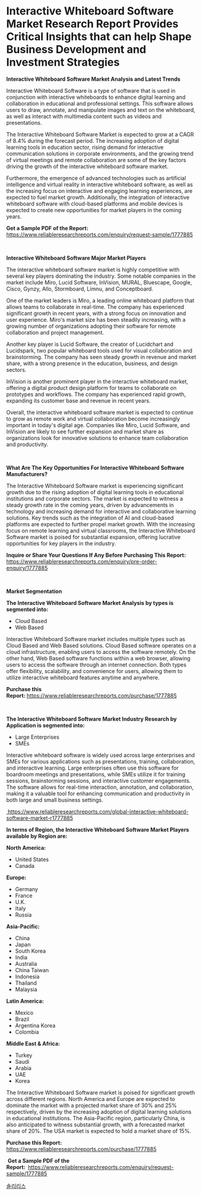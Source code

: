 <p><h1>Interactive Whiteboard Software Market Research Report Provides Critical Insights that can help Shape Business Development and Investment Strategies</h1></p><p><strong>Interactive Whiteboard Software Market Analysis and Latest Trends</strong></p>
<p><p>Interactive Whiteboard Software is a type of software that is used in conjunction with interactive whiteboards to enhance digital learning and collaboration in educational and professional settings. This software allows users to draw, annotate, and manipulate images and text on the whiteboard, as well as interact with multimedia content such as videos and presentations.</p><p>The Interactive Whiteboard Software Market is expected to grow at a CAGR of 8.4% during the forecast period. The increasing adoption of digital learning tools in education sector, rising demand for interactive communication solutions in corporate environments, and the growing trend of virtual meetings and remote collaboration are some of the key factors driving the growth of the interactive whiteboard software market.</p><p>Furthermore, the emergence of advanced technologies such as artificial intelligence and virtual reality in interactive whiteboard software, as well as the increasing focus on interactive and engaging learning experiences, are expected to fuel market growth. Additionally, the integration of interactive whiteboard software with cloud-based platforms and mobile devices is expected to create new opportunities for market players in the coming years.</p></p>
<p><strong>Get a Sample PDF of the Report:&nbsp;</strong> <a href="https://www.reliableresearchreports.com/enquiry/request-sample/1777885">https://www.reliableresearchreports.com/enquiry/request-sample/1777885</a></p>
<p>&nbsp;</p>
<p><strong>Interactive Whiteboard Software Major Market Players</strong></p>
<p><p>The interactive whiteboard software market is highly competitive with several key players dominating the industry. Some notable companies in the market include Miro, Lucid Software, InVision, MURAL, Bluescape, Google, Cisco, Gynzy, Allo, Stormboard, Limnu, and Conceptboard.</p><p>One of the market leaders is Miro, a leading online whiteboard platform that allows teams to collaborate in real-time. The company has experienced significant growth in recent years, with a strong focus on innovation and user experience. Miro's market size has been steadily increasing, with a growing number of organizations adopting their software for remote collaboration and project management.</p><p>Another key player is Lucid Software, the creator of Lucidchart and Lucidspark, two popular whiteboard tools used for visual collaboration and brainstorming. The company has seen steady growth in revenue and market share, with a strong presence in the education, business, and design sectors.</p><p>InVision is another prominent player in the interactive whiteboard market, offering a digital product design platform for teams to collaborate on prototypes and workflows. The company has experienced rapid growth, expanding its customer base and revenue in recent years.</p><p>Overall, the interactive whiteboard software market is expected to continue to grow as remote work and virtual collaboration become increasingly important in today's digital age. Companies like Miro, Lucid Software, and InVision are likely to see further expansion and market share as organizations look for innovative solutions to enhance team collaboration and productivity.</p></p>
<p>&nbsp;</p>
<p><strong>What Are The Key Opportunities For Interactive Whiteboard Software Manufacturers?</strong></p>
<p><p>The Interactive Whiteboard Software market is experiencing significant growth due to the rising adoption of digital learning tools in educational institutions and corporate sectors. The market is expected to witness a steady growth rate in the coming years, driven by advancements in technology and increasing demand for interactive and collaborative learning solutions. Key trends such as the integration of AI and cloud-based platforms are expected to further propel market growth. With the increasing focus on remote learning and virtual classrooms, the Interactive Whiteboard Software market is poised for substantial expansion, offering lucrative opportunities for key players in the industry.</p></p>
<p><strong>Inquire or Share Your Questions If Any Before Purchasing This Report:</strong> <a href="https://www.reliableresearchreports.com/enquiry/pre-order-enquiry/1777885">https://www.reliableresearchreports.com/enquiry/pre-order-enquiry/1777885</a></p>
<p>&nbsp;</p>
<p><strong>Market Segmentation</strong></p>
<p><strong>The Interactive Whiteboard Software Market Analysis by types is segmented into:</strong></p>
<p><ul><li>Cloud Based</li><li>Web Based</li></ul></p>
<p><p>Interactive Whiteboard Software market includes multiple types such as Cloud Based and Web Based solutions. Cloud Based software operates on a cloud infrastructure, enabling users to access the software remotely. On the other hand, Web Based software functions within a web browser, allowing users to access the software through an internet connection. Both types offer flexibility, scalability, and convenience for users, allowing them to utilize interactive whiteboard features anytime and anywhere.</p></p>
<p><strong>Purchase this Report:&nbsp;</strong><a href="https://www.reliableresearchreports.com/purchase/1777885">https://www.reliableresearchreports.com/purchase/1777885</a></p>
<p>&nbsp;</p>
<p><strong>The Interactive Whiteboard Software Market Industry Research by Application is segmented into:</strong></p>
<p><ul><li>Large Enterprises</li><li>SMEs</li></ul></p>
<p><p>Interactive whiteboard software is widely used across large enterprises and SMEs for various applications such as presentations, training, collaboration, and interactive learning. Large enterprises often use this software for boardroom meetings and presentations, while SMEs utilize it for training sessions, brainstorming sessions, and interactive customer engagements. The software allows for real-time interaction, annotation, and collaboration, making it a valuable tool for enhancing communication and productivity in both large and small business settings.</p></p>
<p><a href="https://www.reliableresearchreports.com/global-interactive-whiteboard-software-market-r1777885">&nbsp;https://www.reliableresearchreports.com/global-interactive-whiteboard-software-market-r1777885</a></p>
<p><strong>In terms of Region, the Interactive Whiteboard Software Market Players available by Region are:</strong></p>
<p>
    <p> <strong> North America: </strong>
        <ul>
            <li>United States</li>
            <li>Canada</li>
        </ul>
        </p> 
    <p> <strong> Europe: </strong>
        <ul>
            <li>Germany</li>
            <li>France</li>
            <li>U.K.</li>
            <li>Italy</li>
            <li>Russia</li>
        </ul>
        </p> 
    <p> <strong> Asia-Pacific: </strong>
        <ul>
            <li>China</li>
            <li>Japan</li>
            <li>South Korea</li>
            <li>India</li>
            <li>Australia</li>
            <li>China Taiwan</li>
            <li>Indonesia</li>
            <li>Thailand</li>
            <li>Malaysia</li>
        </ul>
        </p> 
    <p> <strong> Latin America: </strong>
        <ul>
            <li>Mexico</li>
            <li>Brazil</li>
            <li>Argentina Korea</li>
            <li>Colombia</li>
        </ul>
        </p> 
    <p> <strong> Middle East & Africa: </strong>
        <ul>
            <li>Turkey</li>
            <li>Saudi</li>
            <li>Arabia</li>
            <li>UAE</li>
            <li>Korea</li>
        </ul>
    </p>
    </p>
<p><p>The Interactive Whiteboard Software market is poised for significant growth across different regions. North America and Europe are expected to dominate the market with a projected market share of 30% and 25% respectively, driven by the increasing adoption of digital learning solutions in educational institutions. The Asia-Pacific region, particularly China, is also anticipated to witness substantial growth, with a forecasted market share of 20%. The USA market is expected to hold a market share of 15%.</p></p>
<p><strong>Purchase this Report: </strong><a href="https://www.reliableresearchreports.com/purchase/1777885">https://www.reliableresearchreports.com/purchase/1777885</a></p>
<p>&nbsp;<strong>Get a Sample PDF of the Report:&nbsp;&nbsp;</strong><a href="https://www.reliableresearchreports.com/enquiry/request-sample/1777885">https://www.reliableresearchreports.com/enquiry/request-sample/1777885</a></p>
<p><strong></strong></p>
<p><p><a href="https://github.com/laholand/Market-Research-Report-List-3/blob/main/792684860484.md">솔리리스</a></p></p>